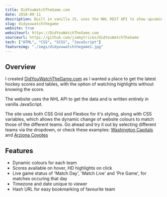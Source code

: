 ```yaml
---
title: DidYouWatchTheGame.com
date: 2018-09-11
description: Built in vanilla JS, uses the NHL REST API to show upcoming fixtures, previous results and higlights and table standings for all NHL teams.
slug: didyouwatchthegame
website: true
websiteurl: https://DidYouWatchTheGame.com
sourceurl: https://github.com/jimmytricks/DidYouWatchTheGame
tech: ["HTML", "CSS", "SCSS", "JavaScript"]
featureimg: "./imgs/didyouwatchthegame1.jpg"
---
```


## Overview

I created [DidYouWatchTheGame.com](https://DidYouWatchTheGame.com) as I wanted a place to get the latest hockey scores and tables, with the option of watching highlights without knowing the score.

The website uses the NHL API to get the data and is written entirely in vanilla JavaScript. 

The site uses both CSS Grid and Flexbox for it's styling, along with CSS variables, which allows the dynamic change of website colours to match those of the different teams. Go ahead and try it out by selecting different teams via the dropdown, or check these examples: [Washington Capitals](https://didyouwatchthegame.com/#15) and [Arziona Coyotes](https://didyouwatchthegame.com/#53) 

## Features

* Dynamic colours for each team
* Scores available on hover, HD highlights on click
* Live game status of 'Match Day', 'Match Live' and 'Pre Game', for matches occuring that day
* Timezone and date unique to viewer
* Hash URL for easy bookmarking of favourite team


